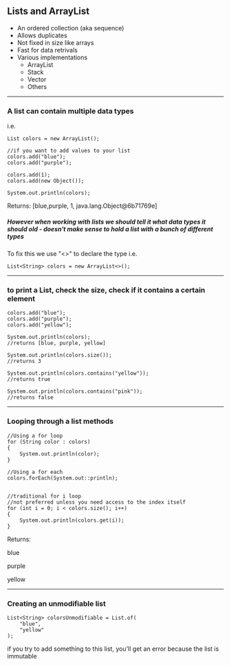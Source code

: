 ## Lists and ArrayList

-  An ordered collection (aka sequence)
-  Allows duplicates
-  Not fixed in size like arrays
-  Fast for data retrivals
-  Various implementations
    -  ArrayList
    -  Stack
    -  Vector
    -  Others

-------------------

### A list can contain multiple data types
i.e.

```
List colors = new ArrayList();
		
//if you want to add values to your list
colors.add("blue");
colors.add("purple");

colors.add(1);
colors.add(new Object());

System.out.println(colors);
```
Returns:
[blue,purple, 1, java.lang.Object@6b71769e]


##### However when working with lists we should tell it what data types it should old - doesn't make sense to hold a list with a bunch of different types
To fix this we use "<>" to declare the type
i.e.

```
List<String> colors = new ArrayList<>();
```

--------------------

### to print a List, check the size, check if it contains a certain element
```
colors.add("blue");
colors.add("purple");
colors.add("yellow");

System.out.println(colors);
//returns [blue, purple, yellow]

System.out.println(colors.size());
//returns 3

System.out.println(colors.contains("yellow"));
//returns true

System.out.println(colors.contains("pink"));
//returns false
```

----------------

### Looping through a list methods
```
//Using a for loop
for (String color : colors) 
{
	System.out.println(color);
}

//Using a for each
colors.forEach(System.out::println);


//traditional for i loop
//not preferred unless you need access to the index itself
for (int i = 0; i < colors.size(); i++)
{
	System.out.println(colors.get(i));
}
```
Returns:

blue

purple

yellow

----------
### Creating an unmodifiable list
```
List<String> colorsUnmodifiable = List.of(
	"blue",
	"yellow"
);
```

if you try to add something to this list, you'll get an error because the list is immutable
